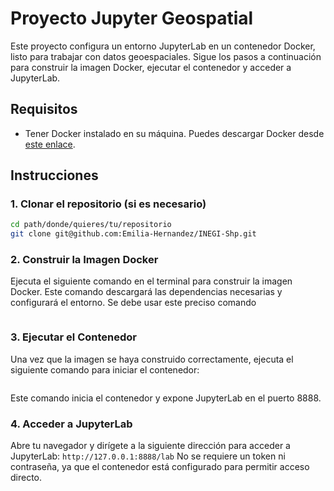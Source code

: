 # Proyecto Jupyter Geospatial

Este proyecto configura un entorno JupyterLab en un contenedor Docker, listo para trabajar con datos geoespaciales. Sigue los pasos a continuación para construir la imagen Docker, ejecutar el contenedor y acceder a JupyterLab.

## Requisitos

- Tener Docker instalado en su máquina. Puedes descargar Docker desde [este enlace](https://www.docker.com/products/docker-desktop).

## Instrucciones

### 1. Clonar el repositorio (si es necesario)

```bash
cd path/donde/quieres/tu/repositorio
git clone git@github.com:Emilia-Hernandez/INEGI-Shp.git
```

### 2. Construir la Imagen Docker
Ejecuta el siguiente comando en el terminal para construir la imagen Docker. Este comando descargará las dependencias necesarias y configurará el entorno. Se debe usar este preciso comando
```docker build -t jupyter-geospatial . 
```

### 3. Ejecutar el Contenedor
Una vez que la imagen se haya construido correctamente, ejecuta el siguiente comando para iniciar el contenedor:
```docker run -p 8888:8888 jupyter-geospatial
```
Este comando inicia el contenedor y expone JupyterLab en el puerto 8888.
### 4. Acceder a JupyterLab
Abre tu navegador y dirígete a la siguiente dirección para acceder a JupyterLab:
```http://127.0.0.1:8888/lab```
No se requiere un token ni contraseña, ya que el contenedor está configurado para permitir acceso directo.
